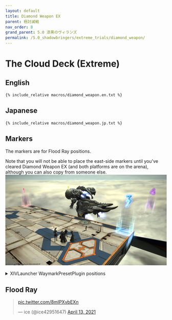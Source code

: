 ```yaml
---
layout: default
title: Diamond Weapon EX
parent: 極討滅戦
nav_order: 8
grand_parent: 5.0 漆黒のヴィランズ
permalink: /5.0_shadowbringers/extreme_trials/diamond_weapon/
---
```


# The Cloud Deck (Extreme)

## English
```
{% include_relative macros/diamond_weapon.en.txt %}
```

## Japanese
```
{% include_relative macros/diamond_weapon.jp.txt %}
```

## Markers

The markers are for Flood Ray positions.

Note that you will not be able to place the east-side markers until you've cleared Diamond Weapon EX (and both platforms are on the arena), although you can also copy from someone else.
![](images/markers.jpg)
<details markdown=block>
<summary>XIVLauncher WaymarkPresetPlugin positions</summary>

```json
{
  "Name":"Diamond Weapon EX",
  "MapID":782,
  "A":{"X":0.0,"Y":0.0,"Z":0.0,"ID":0,"Active":false},
  "B":{"X":0.0,"Y":0.0,"Z":0.0,"ID":1,"Active":false},
  "C":{"X":0.0,"Y":0.0,"Z":0.0,"ID":2,"Active":false},
  "D":{"X":0.0,"Y":0.0,"Z":0.0,"ID":3,"Active":false},
  "One":{"X":88.75,"Y":0.0,"Z":81.5,"ID":4,"Active":true},
  "Two":{"X":111.25,"Y":0.0,"Z":81.5,"ID":5,"Active":true},
  "Three":{"X":88.75,"Y":0.0,"Z":118.5,"ID":6,"Active":true},
  "Four":{"X":111.25,"Y":0.0,"Z":118.5,"ID":7,"Active":true}
}
```
</details>

## Flood Ray

<blockquote class="twitter-tweet" data-dnt="true" data-theme="dark"><p lang="zxx" dir="ltr"><a href="https://t.co/8mIPXvbEXn">pic.twitter.com/8mIPXvbEXn</a></p>&mdash; ice (@ice42951647) <a href="https://twitter.com/ice42951647/status/1381993636733181953?ref_src=twsrc%5Etfw">April 13, 2021</a></blockquote> <script async src="https://platform.twitter.com/widgets.js" charset="utf-8"></script> 